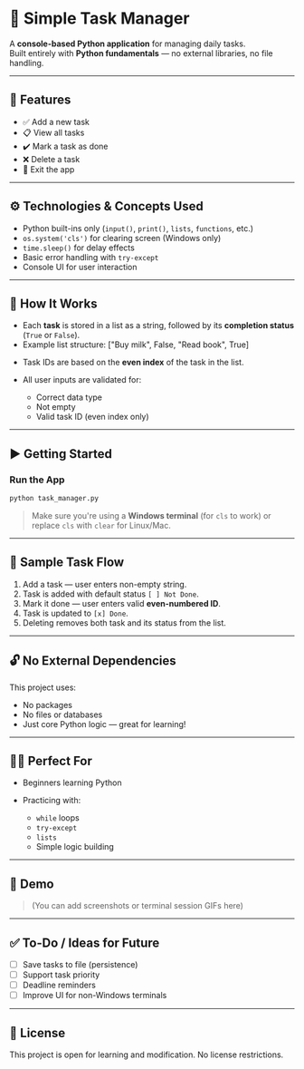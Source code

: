 # 📝 Simple Task Manager

A **console-based Python application** for managing daily tasks.  
Built entirely with **Python fundamentals** — no external libraries, no file handling.

---

## 📌 Features

- ✅ Add a new task  
- 📋 View all tasks  
- ✔️ Mark a task as done  
- ❌ Delete a task  
- 🚪 Exit the app  

---

## ⚙️ Technologies & Concepts Used

- Python built-ins only (`input()`, `print()`, `lists`, `functions`, etc.)
- `os.system('cls')` for clearing screen (Windows only)
- `time.sleep()` for delay effects
- Basic error handling with `try-except`
- Console UI for user interaction

---

## 🧠 How It Works

- Each **task** is stored in a list as a string, followed by its **completion status** (`True` or `False`).
- Example list structure:
  ["Buy milk", False, "Read book", True]

* Task IDs are based on the **even index** of the task in the list.
* All user inputs are validated for:

  * Correct data type
  * Not empty
  * Valid task ID (even index only)

---

## ▶️ Getting Started

### Run the App

```bash
python task_manager.py
```

> Make sure you're using a **Windows terminal** (for `cls` to work) or replace `cls` with `clear` for Linux/Mac.

---

## 🧹 Sample Task Flow

1. Add a task — user enters non-empty string.
2. Task is added with default status `[ ] Not Done`.
3. Mark it done — user enters valid **even-numbered ID**.
4. Task is updated to `[x] Done`.
5. Deleting removes both task and its status from the list.

---

## 🔓 No External Dependencies

This project uses:

* No packages
* No files or databases
* Just core Python logic — great for learning!

---

## 🧑‍💻 Perfect For

* Beginners learning Python
* Practicing with:

  * `while` loops
  * `try-except`
  * `lists`
  * Simple logic building

---

## 📸 Demo

> (You can add screenshots or terminal session GIFs here)

---

## ✅ To-Do / Ideas for Future

* [ ] Save tasks to file (persistence)
* [ ] Support task priority
* [ ] Deadline reminders
* [ ] Improve UI for non-Windows terminals

---

## 📄 License
This project is open for learning and modification. No license restrictions.
